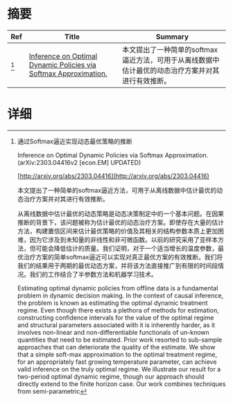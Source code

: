 # 摘要

| Ref | Title | Summary |
| --- | --- | --- |
| [^1] | [Inference on Optimal Dynamic Policies via Softmax Approximation.](http://arxiv.org/abs/2303.04416) | 本文提出了一种简单的softmax逼近方法，可用于从离线数据中估计最优的动态治疗方案并对其进行有效推断。 |

# 详细

[^1]: 通过Softmax逼近实现动态最优策略的推断

    Inference on Optimal Dynamic Policies via Softmax Approximation. (arXiv:2303.04416v2 [econ.EM] UPDATED)

    [http://arxiv.org/abs/2303.04416](http://arxiv.org/abs/2303.04416)

    本文提出了一种简单的softmax逼近方法，可用于从离线数据中估计最优的动态治疗方案并对其进行有效推断。

    

    从离线数据中估计最优的动态策略是动态决策制定中的一个基本问题。在因果推断的背景下，该问题被称为估计最优的动态治疗方案。即使存在大量的估计方法，构建置信区间来估计最优策略的价值及其相关的结构参数本质上更加困难，因为它涉及到未知量的非线性和非可微函数。以前的研究采用了亚样本方法，但可能会降低估计的质量。我们证明，对于一个适当增长的温度参数，最优治疗方案的简单softmax逼近可以实现对真正最优方案的有效推断。我们将我们的结果用于两期的最优动态方案，并将该方法直接推广到有限的时间段情况。我们的工作结合了半参数方法和机器学习技术。

    Estimating optimal dynamic policies from offline data is a fundamental problem in dynamic decision making. In the context of causal inference, the problem is known as estimating the optimal dynamic treatment regime. Even though there exists a plethora of methods for estimation, constructing confidence intervals for the value of the optimal regime and structural parameters associated with it is inherently harder, as it involves non-linear and non-differentiable functionals of un-known quantities that need to be estimated. Prior work resorted to sub-sample approaches that can deteriorate the quality of the estimate. We show that a simple soft-max approximation to the optimal treatment regime, for an appropriately fast growing temperature parameter, can achieve valid inference on the truly optimal regime. We illustrate our result for a two-period optimal dynamic regime, though our approach should directly extend to the finite horizon case. Our work combines techniques from semi-parametric
    

